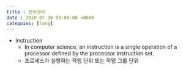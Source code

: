 ```yaml
---
title : 용어정리
date : 2020-07-16 00:00:00 +0000
categoies: [lang]
---
```

+ Instruction
	+ In computer science, an instruction is a single operation of a processor defined by the processor instruction set.
	+ 프로세스가 실행하는 작업 단위 또는 작업 그룹 단위
